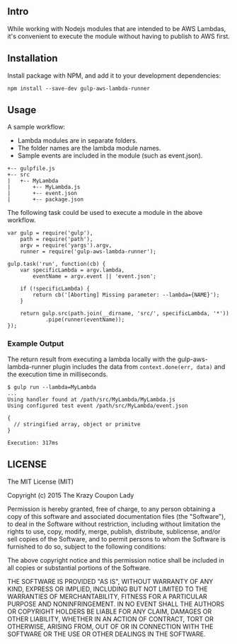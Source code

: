 ## Intro

While working with Nodejs modules that are intended to be AWS Lambdas, it's convenient to execute the module without having to publish to AWS first.


## Installation

Install package with NPM, and add it to your development dependencies:

```npm install --save-dev gulp-aws-lambda-runner```

## Usage
A sample workflow:

* Lambda modules are in separate folders.
* The folder names are the lambda module names.
* Sample events are included in the module (such as event.json).

```.
+-- gulpfile.js
+-- src
|   +-- MyLambda
|       +-- MyLambda.js
|       +-- event.json
|       +-- package.json
```

The following task could be used to execute a module in the above workflow.

```
var gulp = require('gulp'),
	path = require('path'),
	argv = require('yargs').argv,
	runner = require('gulp-aws-lambda-runner');
    
gulp.task('run', function(cb) {
	var specificLambda = argv.lambda,
		eventName = argv.event || 'event.json';

	if (!specificLambda) {
		return cb('[Aborting] Missing parameter: --lambda={NAME}');
	}

	return gulp.src(path.join(__dirname, 'src/', specificLambda, '*'))
			.pipe(runner(eventName));
});
```



### Example Output
The return result from executing a lambda locally with the gulp-aws-lambda-runner plugin includes the data from ```context.done(err, data)``` and the execution time in milliseconds.

```
$ gulp run --lambda=MyLambda
... 
Using handler found at /path/src/MyLambda/MyLambda.js
Using configured test event /path/src/MyLambda/event.json

{
  // stringified array, object or primitve
}
  
Execution: 317ms
```

## LICENSE

The MIT License (MIT)

Copyright (c) 2015 The Krazy Coupon Lady

Permission is hereby granted, free of charge, to any person obtaining a copy
of this software and associated documentation files (the "Software"), to deal
in the Software without restriction, including without limitation the rights
to use, copy, modify, merge, publish, distribute, sublicense, and/or sell
copies of the Software, and to permit persons to whom the Software is
furnished to do so, subject to the following conditions:

The above copyright notice and this permission notice shall be included in all
copies or substantial portions of the Software.

THE SOFTWARE IS PROVIDED "AS IS", WITHOUT WARRANTY OF ANY KIND, EXPRESS OR
IMPLIED, INCLUDING BUT NOT LIMITED TO THE WARRANTIES OF MERCHANTABILITY,
FITNESS FOR A PARTICULAR PURPOSE AND NONINFRINGEMENT. IN NO EVENT SHALL THE
AUTHORS OR COPYRIGHT HOLDERS BE LIABLE FOR ANY CLAIM, DAMAGES OR OTHER
LIABILITY, WHETHER IN AN ACTION OF CONTRACT, TORT OR OTHERWISE, ARISING FROM,
OUT OF OR IN CONNECTION WITH THE SOFTWARE OR THE USE OR OTHER DEALINGS IN THE
SOFTWARE.

